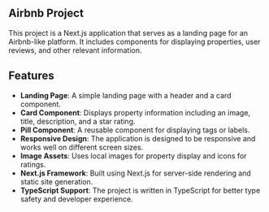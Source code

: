 ## Airbnb Project
This project is a Next.js application that serves as a landing page for an Airbnb-like platform. It includes components for displaying properties, user reviews, and other relevant information.
## Features
- **Landing Page**: A simple landing page with a header and a card component.   
- **Card Component**: Displays property information including an image, title, description, and a star rating.
- **Pill Component**: A reusable component for displaying tags or labels.
- **Responsive Design**: The application is designed to be responsive and works well on different screen sizes.
- **Image Assets**: Uses local images for property display and icons for ratings.
- **Next.js Framework**: Built using Next.js for server-side rendering and static site generation.
- **TypeScript Support**: The project is written in TypeScript for better type safety and developer experience.